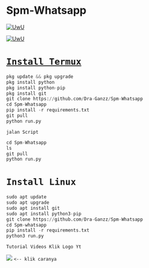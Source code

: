 # Spm-Whatsapp
<p align="center">

  <a href="https://github.com/Dra-Ganzz"><img src="http://readme-typing-svg.herokuapp.com?color=BF00FF&center=true&vCenter=true&multiline=false&lines=Kasih+Star+Dong+^_^" alt="UwU">

 <p align="center">

   <a href="https://github.com/Dra-Ganzz"><img src="http://readme-typing-svg.herokuapp.com?color=FFD700&center=true&vCenter=true&multiline=false&lines=Duar+Follow+github+Vindra+Ganzz+Dong+^_^" alt="UwU">
 
# `Install Termux`

```python
pkg update && pkg upgrade
pkg install python
pkg install python-pip
pkg install git
git clone https://github.com/Dra-Ganzz/Spm-Whatsapp
cd Spm-Whatsapp
pip install -r requirements.txt
git pull
python run.py
```

`jalan Script`
```python
cd Spm-Whatsapp
ls
git pull
python run.py
```

# `Install Linux`
```python
sudo apt update
sudo apt upgrade
sudo apt install git
sudo apt install python3-pip
git clone https://github.com/Dra-Ganzz/Spm-Whatsapp
cd Spm-whatsapp
pip install -r requirements.txt
python3 run.py
```

`Tutorial Videos Klik Logo Yt`

[![](https://img.shields.io/badge/Tutorial-white?logo=YouTube&logoColor=Brighred&labelColor=red)](https://youtu.be/qfiNH18VkC8?si=PTTaI20fW-g0Te4B) `<-- klik caranya`
